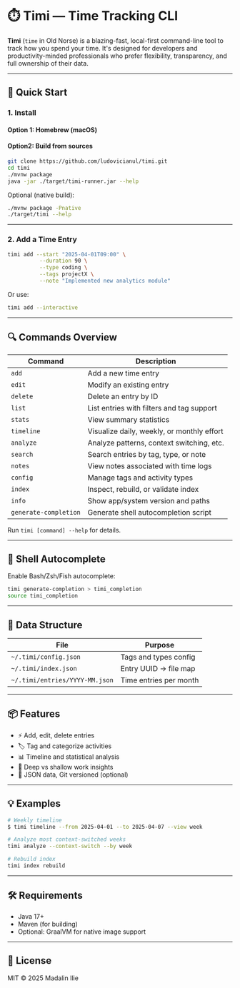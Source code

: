 # ⏱️ Timi — Time Tracking CLI

**Timi** (`time` in Old Norse) is a blazing-fast, local-first command-line tool to track how you spend your time. It's designed for developers and productivity-minded professionals
who prefer flexibility, transparency, and full ownership of their data.

---

## 🚀 Quick Start

### 1. Install

#### Option 1: Homebrew (macOS)

#### Option2: Build from sources

```bash
git clone https://github.com/ludovicianul/timi.git
cd timi
./mvnw package
java -jar ./target/timi-runner.jar --help
```

Optional (native build):

```bash
./mvnw package -Pnative
./target/timi --help
```

---

### 2. Add a Time Entry

```bash
timi add --start "2025-04-01T09:00" \
          --duration 90 \
          --type coding \
          --tags projectX \
          --note "Implemented new analytics module"
```

Or use:

```bash
timi add --interactive
```

---

## 🔍 Commands Overview

| Command               | Description                                |
|-----------------------|--------------------------------------------|
| `add`                 | Add a new time entry                       |
| `edit`                | Modify an existing entry                   |
| `delete`              | Delete an entry by ID                      |
| `list`                | List entries with filters and tag support  |
| `stats`               | View summary statistics                    |
| `timeline`            | Visualize daily, weekly, or monthly effort |
| `analyze`             | Analyze patterns, context switching, etc.  |
| `search`              | Search entries by tag, type, or note       |
| `notes`               | View notes associated with time logs       |
| `config`              | Manage tags and activity types             |
| `index`               | Inspect, rebuild, or validate index        |
| `info`                | Show app/system version and paths          |
| `generate-completion` | Generate shell autocompletion script       |

Run `timi [command] --help` for details.

---

## 🎨 Shell Autocomplete

Enable Bash/Zsh/Fish autocomplete:

```bash
timi generate-completion > timi_completion
source timi_completion
```

---

## 📂 Data Structure

| File                           | Purpose                |
|--------------------------------|------------------------|
| `~/.timi/config.json`          | Tags and types config  |
| `~/.timi/index.json`           | Entry UUID → file map  |
| `~/.timi/entries/YYYY-MM.json` | Time entries per month |

---

## 📦 Features

- ⚡ Add, edit, delete entries
- 🏷️ Tag and categorize activities
- 📊 Timeline and statistical analysis
- 🧠 Deep vs shallow work insights
- 📎 JSON data, Git versioned (optional)

---

## 💡 Examples

```bash
# Weekly timeline
$ timi timeline --from 2025-04-01 --to 2025-04-07 --view week

# Analyze most context-switched weeks
timi analyze --context-switch --by week

# Rebuild index
timi index rebuild
```

---

## 🛠 Requirements

- Java 17+
- Maven (for building)
- Optional: GraalVM for native image support

---

## 📄 License

MIT © 2025 Madalin Ilie
